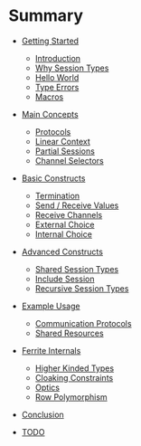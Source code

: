 # Summary

- [Getting Started](./01-getting-started/getting-started.md)
  - [Introduction](./01-getting-started/introduction.md)
  - [Why Session Types](./01-getting-started/why-session-types.md)
  - [Hello World](./01-getting-started/hello-world.md)
  - [Type Errors](./01-getting-started/type-errors.md)
  - [Macros](./01-getting-started/macros.md)

- [Main Concepts]()
  - [Protocols]()
  - [Linear Context]()
  - [Partial Sessions]()
  - [Channel Selectors]()

- [Basic Constructs]()
  - [Termination]()
  - [Send / Receive Values]()
  - [Receive Channels]()
  - [External Choice]()
  - [Internal Choice]()

- [Advanced Constructs]()
  - [Shared Session Types]()
  - [Include Session]()
  - [Recursive Session Types]()

- [Example Usage]()
  - [Communication Protocols]()
  - [Shared Resources]()

- [Ferrite Internals]()
  - [Higher Kinded Types]()
  - [Cloaking Constraints]()
  - [Optics]()
  - [Row Polymorphism]()

- [Conclusion]()

- [TODO]()